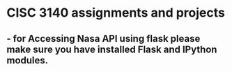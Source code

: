 # CISC 3140 assignments and projects

## - for Accessing Nasa API using flask please make sure you have installed Flask and IPython modules.
